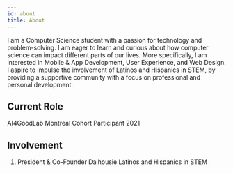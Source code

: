 ```yaml
---
id: about
title: About
---
```


I am a Computer Science student with a passion for technology and problem-solving. I am eager to learn and curious about how computer science can impact different parts of our lives. More specifically, I am interested in Mobile & App Development, User Experience, and Web Design. I aspire to impulse the involvement of Latinos and Hispanics in STEM, by providing a supportive community with a focus on professional and personal development.


## Current Role

AI4GoodLab Montreal Cohort Participant 2021

## Involvement

1. President & Co-Founder Dalhousie Latinos and Hispanics in STEM 
